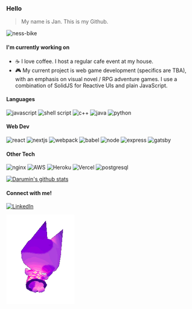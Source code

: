 <!-- ![](https://pa1.narvii.com/5842/f3467ed8d89962433813dc0882e82fc54300f7e3_00.gif) -->

### Hello
> My name is Jan. This is my Github.

![ness-bike](http://68.media.tumblr.com/3ceefc07e995110cfb8db271aa4eca79/tumblr_osaa9uxGiq1w8sh9no1_500.gif)

#### I'm currently working on

-	:coffee: I love coffee. I host a regular cafe event at my house.
-	:video_game: My current project is web game development (specifics are TBA), with an emphasis on visual novel / RPG adventure games. I use a combination of SolidJS for Reactive UIs and plain JavaScript.

#### Languages

![javascript](https://img.shields.io/badge/JavaScript-323330?style=flat&logo=javascript&logoColor=F7DF1E)
![shell script](https://img.shields.io/badge/shell_script-%23121011.svg?style=flat&logo=gnu-bash&logoColor=white)
![c++](https://img.shields.io/badge/c++-%2300599C.svg?style=flat&logo=c%2B%2B&logoColor=white)
![java](https://img.shields.io/badge/java-%23ED8B00.svg?style=flat&logo=java&logoColor=white)
![python](https://img.shields.io/badge/python-3670A0?style=flat&logo=python&logoColor=ffdd54)

#### Web Dev

![react](https://img.shields.io/badge/React-20232A?style=flat&logo=react&logoColor=61DAFB)
![nextjs](https://img.shields.io/badge/Next-black?style=flat&logo=next.js&logoColor=white)
![webpack](https://img.shields.io/badge/webpack-%238DD6F9.svg?style=flat&logo=webpack&logoColor=black)
![babel](https://img.shields.io/badge/Babel-F9DC3e?style=flat&logo=babel&logoColor=black)
![node](https://img.shields.io/badge/Node.js-339933?style=flat&logo=nodedotjs&logoColor=white)
![express](https://img.shields.io/badge/express.js-%23404d59.svg?style=flat&logo=express&logoColor=%2361DAFB)
![gatsby](https://img.shields.io/badge/Gatsby-%23663399.svg?style=flat&logo=gatsby&logoColor=white)

#### Other Tech

![nginx](https://img.shields.io/badge/Nginx-009639?style=flat&logo=nginx&logoColor=white)
![AWS](https://img.shields.io/badge/AWS-%23FF9900.svg?style=flat&logo=amazon-aws&logoColor=white)
![Heroku](https://img.shields.io/badge/heroku-%23430098.svg?style=flat&logo=heroku&logoColor=white)
![Vercel](https://img.shields.io/badge/vercel-%23000000.svg?style=flat&logo=vercel&logoColor=white)
![postgresql](https://img.shields.io/badge/PostgreSQL-316192?style=flat&logo=postgresql&logoColor=white)

[![Darumin's github stats](https://github-readme-stats.vercel.app/api?username=Darumin&theme=blue-green)](https://github.com/anuraghazra/github-readme-stats)

#### Connect with me!

[![LinkedIn](https://img.shields.io/badge/LinkedIn-0077B5?style=for-the-badge&logo=linkedin&logoColor=white)](https://linkedin.com/in/jandeo)

![](https://github.com/Darumin/Darumin/blob/master/floatingbob.gif?raw=true)
<!--
**Darumin/Darumin** is a ✨ _special_ ✨ repository because its `README.md` (this file) appears on your GitHub profile.

Here are some ideas to get you started:

- 🔭 I’m currently working on ...
- 🌱 I’m currently learning ...
- 👯 I’m looking to collaborate on ...
- 🤔 I’m looking for help with ...
- 💬 Ask me about ...
- 📫 How to reach me: ...
- 😄 Pronouns: ...
- ⚡ Fun fact: ...
-->
